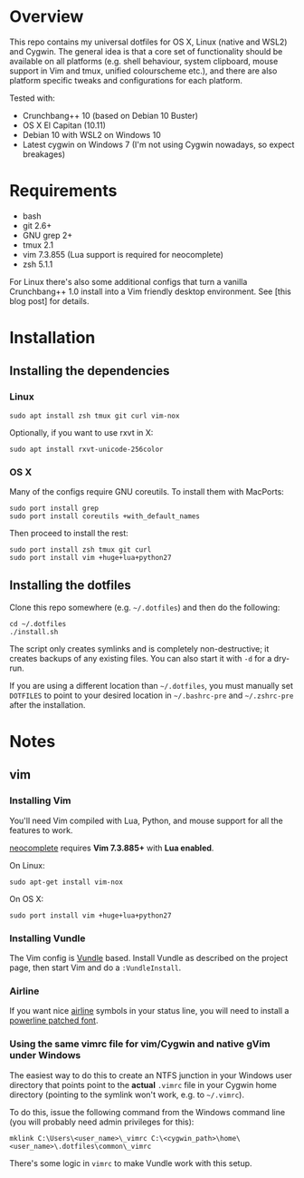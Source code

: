 # Overview

This repo contains my universal dotfiles for OS X, Linux (native and WSL2) and
Cygwin.  The general idea is that a core set of functionality should be
available on all platforms (e.g. shell behaviour, system clipboard, mouse
support in Vim and tmux, unified colourscheme etc.), and there are also
platform specific tweaks and configurations for each platform.

Tested with:

* Crunchbang++ 10 (based on Debian 10 Buster)
* OS X El Capitan (10.11)
* Debian 10 with WSL2 on Windows 10
* Latest cygwin on Windows 7 (I'm not using Cygwin nowadays, so expect breakages)


# Requirements

- bash
- git 2.6+
- GNU grep 2+
- tmux 2.1
- vim 7.3.855 (Lua support is required for neocomplete)
- zsh 5.1.1

For Linux there's also some additional configs that turn a vanilla
Crunchbang++ 1.0 install into a Vim friendly desktop environment. See [this
blog post] for details.


# Installation

## Installing the dependencies

### Linux

```
sudo apt install zsh tmux git curl vim-nox
```

Optionally, if you want to use rxvt in X:

```
sudo apt install rxvt-unicode-256color
```


### OS X

Many of the configs require GNU coreutils. To install them with MacPorts:

```
sudo port install grep
sudo port install coreutils +with_default_names
```

Then proceed to install the rest:

```
sudo port install zsh tmux git curl
sudo port install vim +huge+lua+python27
```


## Installing the dotfiles

Clone this repo somewhere (e.g. `~/.dotfiles`) and then do the following:

```
cd ~/.dotfiles
./install.sh
```

The script only creates symlinks and is completely non-destructive; it creates
backups of any existing files. You can also start it with `-d` for a dry-run.

If you are using a different location than `~/.dotfiles`, you must manually
set `DOTFILES` to point to your desired location in `~/.bashrc-pre` and
`~/.zshrc-pre` after the installation.


# Notes

## vim

### Installing Vim

You'll need Vim compiled with Lua, Python, and mouse support for all the
features to work.

[neocomplete](https://github.com/Shougo/neocomplete.vim) requires **Vim
7.3.885+** with **Lua enabled**.

On Linux:

```
sudo apt-get install vim-nox
```

On OS X:

```
sudo port install vim +huge+lua+python27
```


### Installing Vundle

The Vim config is [Vundle](https://github.com/VundleVim/Vundle.vim) based.
Install Vundle as described on the project page, then start Vim and do a
`:VundleInstall`.


### Airline

If you want nice [airline](https://github.com/bling/vim-airline) symbols in
your status line, you will need to install a [powerline patched
font](https://github.com/Lokaltog/powerline-fonts).


### Using the same vimrc file for vim/Cygwin and native gVim under Windows

The easiest way to do this to create an NTFS junction in your Windows user
directory that points point to the **actual** `.vimrc` file in your Cygwin
home directory (pointing to the symlink won't work, e.g. to `~/.vimrc`).

To do this, issue the following command from the Windows command line (you
will probably need admin privileges for this):

```
mklink C:\Users\<user_name>\_vimrc C:\<cygwin_path>\home\<user_name>\.dotfiles\common\_vimrc
```

There's some logic in `vimrc` to make Vundle work with this setup.

